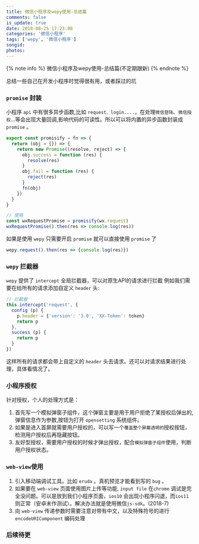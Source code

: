 ```yaml
---
title: 微信小程序及wepy使用-总结篇
comments: false
is_update: true
date: 2018-08-25 17:23:08
categories: '微信小程序'
tags: ['wepy', '微信小程序']
songid:
photos:
---
```

{% note info %} 微信小程序及wepy使用-总结篇(不定期跟新) {% endnote %} 

总结一些自己在开发小程序时觉得很有用，或者踩过的坑
<!-- more -->
### `promise` 封装
小程序 `api` 中有很多异步函数,比如 `request、login....`，在处理`微信登陆`、`微信授权`...等会出现大量回调,影响代码的可读性。所以可以将内置的异步函数封装成 `promise` 。
```js
export const promisify = fn => {
  return (obj = {}) => {
    return new Promise((resolve, reject) => {
      obj.success = function (res) {
        resolve(res)
      }
      obj.fail = function (res) {
        reject(res)
      }
      fn(obj)
    })
  }
}

// 使用
const wxRequestPromise = promisify(wx.request)
wxRequestPromise().then(res => console.log(res))
```
如果是使用 `wepy` 只需要开启 `promise` 就可以直接使用 `promise` 了
```js
wepy.request().then(res => {console.log(res)})
```

### `wepy` 拦截器
`wepy` 提供了 `intercept` 全局拦截器，可以对原生API的请求进行拦截
例如我们需要在给所有的请求添加自定义 `header` 头:
```js
// 拦截器
this.intercept('request', {
  config (p) {
    p.header = {'version': '3.0', 'XX-Token': token}
    return p
  },
  success (p) {
    return p
  }
})
```
这样所有的请求都会带上自定义的 `header` 头去请求。还可以对请求结果进行处理，具体看情况了。
### 小程序授权
针对授权，个人的处理方式是：
1. 首先写一个模拟弹窗子组件，这个弹窗主要是用于用户拒绝了某授权后弹出的,弹窗信息作为参数,按钮为打开 `opensetting` 系统组件。
2. 如果是进入首屏就需要用户授权的，可以写一个`覆盖整个屏幕透明的`授权按钮，检测用户授权后再隐藏按钮。
3. 友好型授权，需要用户授权的时候才弹出授权，配合`模拟弹窗子组件`使用，判断用户授权状态。

### `web-view`使用
1. 引入移动端调试工具。比如 `eruda` 。真机预览才能看到写的 `bug` 。
2. 如果要在 `web-view` 页面使用图片上传等功能, `input file` 在`chrome` 调试是完全没问题。可以是放到我们小程序页面，`ios10` 会出现小程序闪退，而`ios11` 则正常（安卓未作测试）。解决办法就是使用微信`js-sdk`。(2018-7)
3. 向 `web-view` 传递参数时需要注意对带有中文，以及特殊符号的进行`encodeURIComponent` 编码处理

### 后续待更
